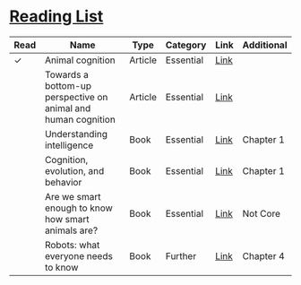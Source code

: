 # [Reading List](https://sussex.leganto.exlibrisgroup.com/leganto/nui/lists/23770970950002461)

| Read | Name | Type | Category | Link | Additional | 
|---|---|---|---|---|---|
| ✓ | Animal cognition | Article | Essential | [Link](https://readinglists.sussex.ac.uk/leganto/nui/citation/23770970990002461?institute=44SUS_INST&auth=SAML) |  |
| | Towards a bottom-up perspective on animal and human cognition | Article | Essential | [Link](https://readinglists.sussex.ac.uk/leganto/public/44SUS_INST/citation/23770971000002461?auth=SAML) |  |
| | Understanding intelligence | Book | Essential | [Link](https://readinglists.sussex.ac.uk/leganto/public/44SUS_INST/citation/23770970970002461?auth=SAML) | Chapter 1 |
| | Cognition, evolution, and behavior | Book | Essential | [Link](https://readinglists.sussex.ac.uk/leganto/public/44SUS_INST/citation/23770970980002461?auth=SAML) | Chapter 1 |
| | Are we smart enough to know how smart animals are? | Book | Essential | [Link](https://readinglists.sussex.ac.uk/leganto/public/44SUS_INST/citation/23770971020002461?auth=SAML) | Not Core |
| | Robots: what everyone needs to know | Book | Further | [Link](https://readinglists.sussex.ac.uk/leganto/public/44SUS_INST/citation/23770971030002461?auth=SAML) | Chapter 4 |
